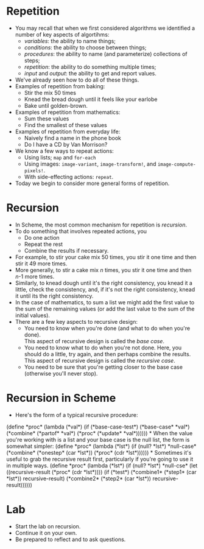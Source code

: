 Repetition
==========
* You may recall that when we first considered algorithms we identified
  a number of key aspects of algortihms:
    * *variables*: the ability to name things;
    * *conditions*: the ability to choose between things;
    * *procedures*: the ability to name (and parameterize)
    collections of steps;
    * *repetition*: the ability to do something multiple times;
    * *input* and *output*: the ability to get and report
    values.
* We've already seen how to do all of these things.
* Examples of repetition from baking:
    * Stir the mix 50 times
    * Knead the bread dough until it feels like your earlobe
    * Bake until golden-brown.
* Examples of repetition from mathematics:
    * Sum these values
    * Find the smallest of these values
* Examples of repetition from everyday life:
    * Naively find a name in the phone book
    * Do I have a CD by Van Morrison?
* We know a few ways to repeat actions:
    * Using lists; <code>map</code> and <code>for-each</code> 
    * Using images: <code>image-variant</code>, <code>image-transform!</code>,
    and <code>image-compute-pixels!</code>.
    * With side-effecting actions: <code>repeat</code>.
* Today we begin to consider more general forms of repetition.

Recursion
=========
* In Scheme, the most common mechanism for repetition is
  *recursion*.
* To do something that involves repeated actions, you
    * Do one action
    * Repeat the rest
    * Combine the results if necessary.
* For example, to stir your cake mix 50 times, you stir it one time
  and then stir it 49 more times.
* More generally, to stir a cake mix *n* times, you stir it one
  time and then *n*-1 more times.
* Similarly, to knead dough until it's the right consistency, you
  knead it a little, check the consistency, and, if it's not the
  right consistency, knead it until its the right consistency.
* In the case of mathematics, to sum a list we might add the
  first value to the sum of the remaining values (or add the
  last value to the sum of the initial values).
* There are a few key aspects to recursive design:
    * You need to know when you're done (and what to do when you're done).  
    This aspect of recursive design is called the *base case*.
    * You need to know what to do when you're not done.  Here, you should
    do a little, try again, and then perhaps combine the results.
    This aspect of recursive design is called the *recursive case*.
    * You need to be sure that you're getting closer to the base case
    (otherwise you'll never stop).

Recursion in Scheme
===================
* Here's the form of a typical recursive procedure:
<boxcode>
(define *proc*
  (lambda (*val*)
    (if (*base-case-test*)
        (*base-case* *val*)
        (*combine* (*partof* *val*)
                 (*proc* (*update* *val*))))))
</boxcode>
* When the value you're working with is a list and your base case
  is the null list, the form is 
  somewhat simpler:
<boxcode>
(define *proc*
  (lambda (*lst*)
    (if (null? *lst*)
        *null-case*
        (*combine* (*onestep* (car *lst*))
                 (*proc* (cdr *lst*))))))
</boxcode>
* Sometimes it's useful to grab the recursive result first, particularly
  if you're going to use it in multiple ways.
<boxcode>
(define *proc*
  (lambda (*lst*)
    (if (null? *lst*)
        *null-cse*
        (let ((recursive-result (*proc* (cdr *lst*))))
          (if (*test*)
              (*combine1* (*step1* (car *lst*)) recursive-result)
              (*combine2* (*step2* (car *lst*)) recursive-result))))))
</boxcode>

Lab
===
* Start [](../Labs/recursion-basics-lab.html)the lab on recursion</a>.
* Continue it on your own.
* Be prepared to reflect and to ask questions.

